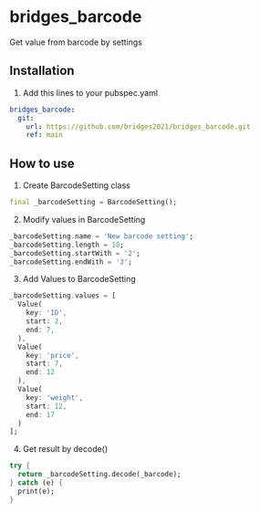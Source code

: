 # bridges_barcode
 Get value from barcode by settings
## Installation
1. Add this lines to your pubspec.yaml
```yaml
bridges_barcode:
  git:
    url: https://github.com/bridges2021/bridges_barcode.git
    ref: main
```
## How to use
1. Create BarcodeSetting class
```dart
final _barcodeSetting = BarcodeSetting();
```
2. Modify values in BarcodeSetting
```dart
_barcodeSetting.name = 'New barcode setting';
_barcodeSetting.length = 18;
_barcodeSetting.startWith = '2';
_barcodeSetting.endWith = '3';
```
3. Add Values to BarcodeSetting
```dart
_barcodeSetting.values = [
  Value(
    key: 'ID',
    start: 2,
    end: 7,
  ),
  Value(
    key: 'price',
    start: 7,
    end: 12
  ),
  Value(
    key: 'weight',
    start: 12,
    end: 17
  )
];
```
4. Get result by decode()
```dart
try {
  return _barcodeSetting.decode(_barcode);
} catch (e) {
  print(e);
}
```
